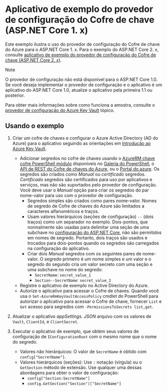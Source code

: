 # <a name="key-vault-configuration-provider-sample-application-aspnet-core-1x"></a>Aplicativo de exemplo do provedor de configuração do Cofre de chave (ASP.NET Core 1. x)

Este exemplo ilustra o uso do provedor de configuração do Cofre de chave do Azure para o ASP.NET Core 1. x. Para o exemplo do ASP.NET Core 2. x, consulte [aplicativo de exemplo do provedor de configuração do Cofre de chave (ASP.NET Core 2. x)](https://github.com/aspnet/Docs/tree/master/aspnetcore/security/key-vault-configuration/samples/basic-sample/2.x).

> [!NOTE]
> O provedor de configuração não está disponível para o ASP.NET Core 1.0. Se você deseja implementar o provedor de configuração e o aplicativo é um aplicativo do ASP.NET Core 1.0, atualize o aplicativo pela primeira 1.1 ou posterior.

Para obter mais informações sobre como funciona a amostra, consulte o [provedor de configuração do Azure Key Vault](xref:security/key-vault-configuration) tópico.

## <a name="using-the-sample"></a>Usando o exemplo
1. Criar um cofre de chaves e configurar o Azure Active Directory (AD do Azure) para o aplicativo seguindo as orientações em [Introdução ao Azure Key Vault](https://azure.microsoft.com/documentation/articles/key-vault-get-started/).
   * Adicionar segredos no cofre de chaves usando o [AzureRM chave cofre PowerShell módulo](/powershell/module/azurerm.keyvault) disponíveis no [Galeria do PowerShell](https://www.powershellgallery.com/packages/AzureRM.KeyVault), o [API de REST do Cofre de chaves do Azure](/rest/api/keyvault/), ou o [Portal do azure](https://portal.azure.com/). Os segredos são criados como *Manual* ou *certificado* segredos. *Certificado* segredos são certificados para uso por aplicativos e serviços, mas não são suportados pelo provedor de configuração. Você deve usar o *Manual* opção para criar os segredos do par nome-valor para uso com o provedor de configuração.
     * Segredos simples são criados como pares nome-valor. Nomes de segredo de Cofre de chaves do Azure são limitados a caracteres alfanuméricos e traços.
     * Usam valores hierárquicos (seções de configuração) `--` (dois traços) como um separador no exemplo. Dois-pontos, que normalmente são usadas para delimitar uma seção de uma subchave no [configuração do ASP.NET Core](xref:fundamentals/configuration/index), não são permitidos em nomes de segredo. Portanto, dois traços são usados e trocados para dois-pontos quando os segredos são carregados na configuração do aplicativo.
     * Criar dois *Manual* segredos com os seguintes pares de nome-valor. O segredo primeiro é um nome simples e um valor e o segredo do segundo cria um valor secreto com uma seção e uma subchave no nome do segredo:
       * `SecretName`: `secret_value_1`
       * `Section--SecretName`: `secret_value_2`
   * Registre o aplicativo de exemplo no Active Directory do Azure.
   * Autorize o aplicativo para acessar o Cofre de chaves. Quando você usa o `Set-AzureRmKeyVaultAccessPolicy` cmdlet do PowerShell para autorizar o aplicativo para acessar o Cofre de chave, fornecer `List` e `Get` acesso para segredos com `-PermissionsToSecrets list,get`.

2. Atualizar o aplicativo *appSettings. JSON* arquivo com os valores de `Vault`, `ClientId`, e `ClientSecret`.
3. Executar o aplicativo de exemplo, que obtém seus valores de configuração de `IConfigurationRoot` com o mesmo nome que o nome do segredo.
   * Valores não hierárquicos: O valor de `SecretName` é obtido com `config["SecretName"]`.
   * Valores hierárquicos (seções): Use `:` notação (vírgula) ou o `GetSection` método de extensão. Use qualquer uma dessas abordagens para obter o valor de configuração:
     * `config["Section:SecretName"]`
     * `config.GetSection("Section")["SecretName"]`

